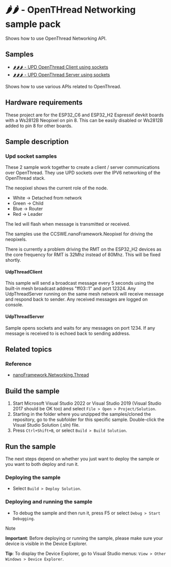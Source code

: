 # 🌶️🌶️ - OpenTHread Networking sample pack

Shows how to use OpenThread Networking API.

## Samples

- [🌶️🌶️🌶️ - UPD OpenThread Client using sockets](UdpThreadClient/)
- [🌶️🌶️🌶️ - UPD OpenThread Server using sockets](UdpThreadServer/)

Shows how to use various APIs related to OpenThread.

## Hardware requirements

These project are for the ESP32_C6 and ESP32_H2 Espressif devkit boards with a Ws2812B Neopixel on pin 8. 
This can be easily disabled or Ws2812B added to pin 8 for other boards.

## Sample description

### Upd socket samples

These 2 sample work together to create a client / server communications over OpenThread.
They use UPD sockets over the IPV6 networking of the OpenThread stack.

The neopixel shows the current role of the node.

- White -> Detached from network
- Green -> Child
- Blue  -> Router
- Red   -> Leader
 
 The led will flash when message is transmitted or received.

 The samples use the CCSWE.nanoFramework.Neopixel for driving the neopixels.
 
 There is currently a problem driving the RMT on the ESP32_H2 devices as the core frequency for RMT is
 32Mhz instead of 80Mhz. This will be fixed shortly.

#### UdpThreadClient

This sample will send a broadcast message every 5 seconds using the built-in mesh broadcast address "ff03::1" and port 12324.
Any UdpThreadServer running on the same mesh network will receive message and respond back to sender. 
Any received messages are logged on console.

#### UdpThreadServer

Sample opens sockets and waits for any messages on port 1234. If any message is received to is echoed back to sending address.

## Related topics

### Reference

- [nanoFramework.Networking.Thread](http://docs.nanoframework.net/api/nanoFramework.Networking.Thread)

## Build the sample

1. Start Microsoft Visual Studio 2022 or Visual Studio 2019 (Visual Studio 2017 should be OK too) and select `File > Open > Project/Solution`.
1. Starting in the folder where you unzipped the samples/cloned the repository, go to the subfolder for this specific sample. Double-click the Visual Studio Solution (.sln) file.
1. Press `Ctrl+Shift+B`, or select `Build > Build Solution`.

## Run the sample

The next steps depend on whether you just want to deploy the sample or you want to both deploy and run it.

### Deploying the sample

- Select `Build > Deploy Solution`.

### Deploying and running the sample

- To debug the sample and then run it, press F5 or select `Debug > Start Debugging`.

> [!NOTE]
>
> **Important**: Before deploying or running the sample, please make sure your device is visible in the Device Explorer.
>
> **Tip**: To display the Device Explorer, go to Visual Studio menus: `View > Other Windows > Device Explorer`.
